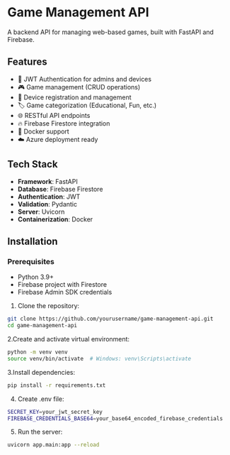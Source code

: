 # Game Management API

A backend API for managing web-based games, built with FastAPI and Firebase.

## Features

- 🔐 JWT Authentication for admins and devices
- 🎮 Game management (CRUD operations)
- 📱 Device registration and management
- 🏷️ Game categorization (Educational, Fun, etc.)
- 🌐 RESTful API endpoints
- 🔥 Firebase Firestore integration
- 🐳 Docker support
- ☁️ Azure deployment ready

## Tech Stack

- **Framework**: FastAPI
- **Database**: Firebase Firestore
- **Authentication**: JWT
- **Validation**: Pydantic
- **Server**: Uvicorn
- **Containerization**: Docker

## Installation

### Prerequisites

- Python 3.9+
- Firebase project with Firestore
- Firebase Admin SDK credentials

1. Clone the repository:
```bash
git clone https://github.com/yourusername/game-management-api.git
cd game-management-api
```
2.Create and activate virtual environment:
```bash
python -m venv venv
source venv/bin/activate  # Windows: venv\Scripts\activate
```
3.Install dependencies:
```bash
pip install -r requirements.txt
```

4. Create .env file:
```bash
SECRET_KEY=your_jwt_secret_key
FIREBASE_CREDENTIALS_BASE64=your_base64_encoded_firebase_credentials
```
5. Run the server:
```bash
uvicorn app.main:app --reload
```
